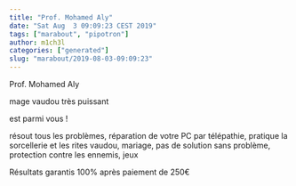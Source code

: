 ```yaml
---
title: "Prof. Mohamed Aly"
date: "Sat Aug  3 09:09:23 CEST 2019"
tags: ["marabout", "pipotron"]
author: m1ch3l
categories: ["generated"]
slug: "marabout/2019-08-03-09:09:23"
---
```


Prof. Mohamed Aly

mage vaudou très puissant

est parmi vous !

résout tous les problèmes, réparation de votre PC par télépathie, pratique la sorcellerie et les rites vaudou, mariage, pas de solution sans problème, protection contre les ennemis, jeux

Résultats garantis 100% après paiement de 250€
